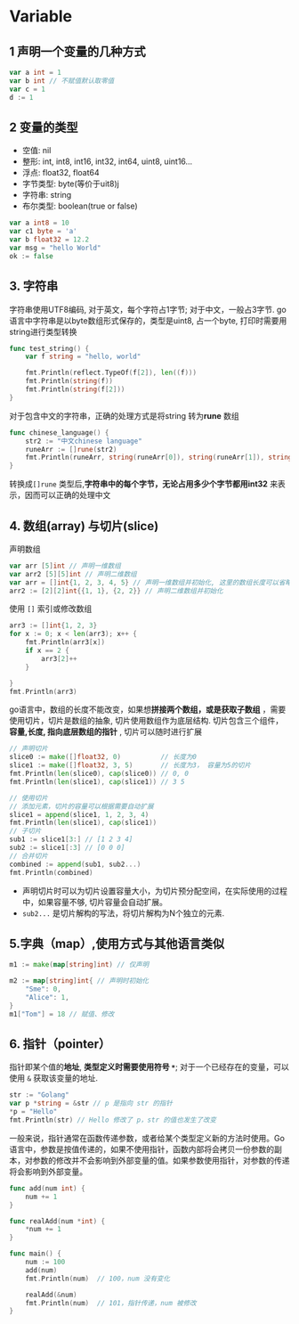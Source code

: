 # Variable

## 1 声明一个变量的几种方式

``` go
var a int = 1
var b int // 不赋值默认取零值
var c = 1
d := 1

```

## 2 变量的类型

- 空值: nil
- 整形: int, int8, int16, int32, int64, uint8, uint16...
- 浮点: float32, float64
- 字节类型: byte(等价于uit8)j
- 字符串: string
- 布尔类型: boolean(true or false)

``` go
var a int8 = 10
var c1 byte = 'a'
var b float32 = 12.2
var msg = "hello World"
ok := false

```

## 3. 字符串

字符串使用UTF8编码, 对于英文，每个字符占1字节; 对于中文，一般占3字节.
go 语言中字符串是以byte数组形式保存的，类型是uint8, 占一个byte, 打印时需要用string进行类型转换

``` go
func test_string() {
	var f string = "hello, world"

	fmt.Println(reflect.TypeOf(f[2]), len((f)))
	fmt.Println(string(f))
	fmt.Println(string(f[2]))
}

```

对于包含中文的字符串，正确的处理方式是将string 转为**rune** 数组

``` go
func chinese_language() {
	str2 := "中文chinese language"
	runeArr := []rune(str2)
	fmt.Println(runeArr, string(runeArr[0]), string(runeArr[1]), string(runeArr[2:]))
}

```

转换成`[]rune` 类型后,**字符串中的每个字节，无论占用多少个字节都用int32** 来表示，因而可以正确的处理中文

## 4. 数组(array) 与切片(slice)

声明数组

``` go
var arr [5]int // 声明一维数组
var arr2 [5][5]int // 声明二维数组
var arr = []int{1, 2, 3, 4, 5} // 声明一维数组并初始化, 这里的数组长度可以省略，
arr2 := [2][2]int{{1, 1}, {2, 2}} // 声明二维数组并初始化

```

使用 `[]` 索引或修改数组

``` go
arr3 := []int{1, 2, 3}
for x := 0; x < len(arr3); x++ {
	fmt.Println(arr3[x])
	if x == 2 {
		arr3[2]++
	}

}
fmt.Println(arr3)

```

go语言中，数组的长度不能改变，如果想**拼接两个数组，或是获取子数组** ，需要使用切片，切片是数组的抽象, 切片使用数组作为底层结构. 切片包含三个组件，**容量,长度, 指向底层数组的指针** , 切片可以随时进行扩展

``` go
// 声明切片
slice0 := make([]float32, 0)          // 长度为0
slice1 := make([]float32, 3, 5)       // 长度为3， 容量为5的切片
fmt.Println(len(slice0), cap(slice0)) // 0, 0
fmt.Println(len(slice1), cap(slice1)) // 3 5

// 使用切片
// 添加元素，切片的容量可以根据需要自动扩展
slice1 = append(slice1, 1, 2, 3, 4)
fmt.Println(len(slice1), cap(slice1))
// 子切片
sub1 := slice1[3:] // [1 2 3 4]
sub2 := slice1[:3] // [0 0 0]
// 合并切片
combined := append(sub1, sub2...)
fmt.Println(combined)

```

- 声明切片时可以为切片设置容量大小，为切片预分配空间，在实际使用的过程中，如果容量不够, 切片容量会自动扩展。
- `sub2...` 是切片解构的写法，将切片解构为N个独立的元素.

## 5.字典（map）,使用方式与其他语言类似

``` go
m1 := make(map[string]int) // 仅声明

m2 := map[string]int{ // 声明时初始化
	"Sme": 0,
	"Alice": 1,
}
m1["Tom"] = 18 // 赋值、修改

```

## 6. 指针（pointer）

指针即某个值的**地址**, **类型定义时需要使用符号 `*`**; 
对于一个已经存在的变量，可以使用 `&` 获取该变量的地址.

``` go
str := "Golang"
var p *string = &str // p 是指向 str 的指针
*p = "Hello"
fmt.Println(str) // Hello 修改了 p，str 的值也发生了改变

```

一般来说，指针通常在函数传递参数，或者给某个类型定义新的方法时使用。Go 语言中，参数是按值传递的，如果不使用指针，函数内部将会拷贝一份参数的副本，对参数的修改并不会影响到外部变量的值。如果参数使用指针，对参数的传递将会影响到外部变量。

``` go
func add(num int) {
	num += 1
}

func realAdd(num *int) {
	*num += 1
}

func main() {
	num := 100
	add(num)
	fmt.Println(num)  // 100，num 没有变化

	realAdd(&num)
	fmt.Println(num)  // 101，指针传递，num 被修改
}

```

